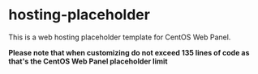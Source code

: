 # hosting-placeholder
This is a web hosting placeholder template for CentOS Web Panel.

**Please note that when customizing do not exceed 135 lines of code as that's the CentOS Web Panel placeholder limit**